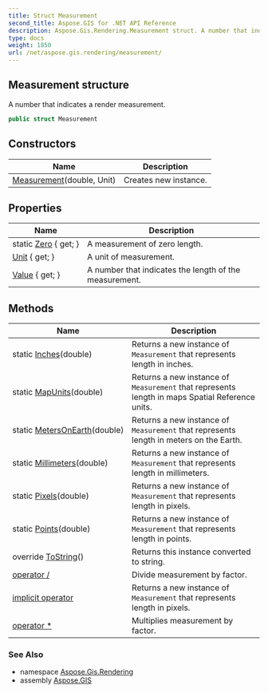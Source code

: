 ```yaml
---
title: Struct Measurement
second_title: Aspose.GIS for .NET API Reference
description: Aspose.Gis.Rendering.Measurement struct. A number that indicates a render measurement
type: docs
weight: 1850
url: /net/aspose.gis.rendering/measurement/
---
```

## Measurement structure

A number that indicates a render measurement.

```csharp
public struct Measurement
```

## Constructors

| Name | Description |
| --- | --- |
| [Measurement](measurement/)(double, Unit) | Creates new instance. |

## Properties

| Name | Description |
| --- | --- |
| static [Zero](../../aspose.gis.rendering/measurement/zero/) { get; } | A measurement of zero length. |
| [Unit](../../aspose.gis.rendering/measurement/unit/) { get; } | A unit of measurement. |
| [Value](../../aspose.gis.rendering/measurement/value/) { get; } | A number that indicates the length of the measurement. |

## Methods

| Name | Description |
| --- | --- |
| static [Inches](../../aspose.gis.rendering/measurement/inches/)(double) | Returns a new instance of `Measurement` that represents length in inches. |
| static [MapUnits](../../aspose.gis.rendering/measurement/mapunits/)(double) | Returns a new instance of `Measurement` that represents length in maps Spatial Reference units. |
| static [MetersOnEarth](../../aspose.gis.rendering/measurement/metersonearth/)(double) | Returns a new instance of `Measurement` that represents length in meters on the Earth. |
| static [Millimeters](../../aspose.gis.rendering/measurement/millimeters/)(double) | Returns a new instance of `Measurement` that represents length in millimeters. |
| static [Pixels](../../aspose.gis.rendering/measurement/pixels/)(double) | Returns a new instance of `Measurement` that represents length in pixels. |
| static [Points](../../aspose.gis.rendering/measurement/points/)(double) | Returns a new instance of `Measurement` that represents length in points. |
| override [ToString](../../aspose.gis.rendering/measurement/tostring/)() | Returns this instance converted to string. |
| [operator /](../../aspose.gis.rendering/measurement/op_division/) | Divide measurement by factor. |
| [implicit operator](../../aspose.gis.rendering/measurement/op_implicit/) | Returns a new instance of `Measurement` that represents length in pixels. |
| [operator *](../../aspose.gis.rendering/measurement/op_multiply/) | Multiplies measurement by factor. |

### See Also

* namespace [Aspose.Gis.Rendering](../../aspose.gis.rendering/)
* assembly [Aspose.GIS](../../)


